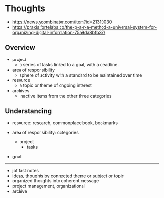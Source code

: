# Thoughts
- https://news.ycombinator.com/item?id=21310030
- https://praxis.fortelabs.co/the-p-a-r-a-method-a-universal-system-for-organizing-digital-information-75a9da8bfb37/

## Overview
- project
    - a series of tasks linked to a goal, with a deadline.
- area of responsibility
    - sphere of activity with a standard to be maintained over time
- resource
    - a topic or theme of ongoing interest
- archives
    - inactive items from the other three categories

## Understanding
- resource: research, commonplace book, bookmarks
- area of responsibility: categories
    - project
        - tasks

- goal

---

- jot fast notes
- ideas, thoughts by connected theme or subject or topic
- organized thoughts into coherent message
- project management, organizational
- archive